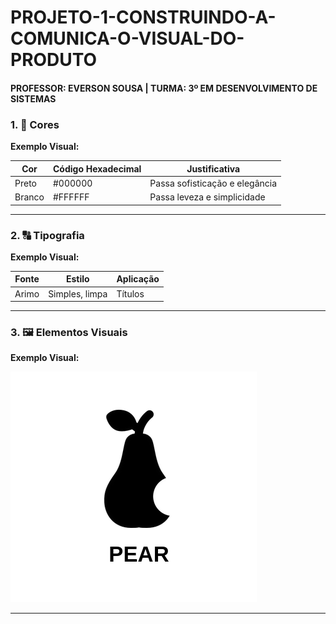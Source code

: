 # PROJETO-1-CONSTRUINDO-A-COMUNICA-O-VISUAL-DO-PRODUTO
 #### PROFESSOR: EVERSON SOUSA | TURMA: 3º EM DESENVOLVIMENTO DE SISTEMAS


### 1. 🎨 Cores


**Exemplo Visual:**

| Cor | Código Hexadecimal | Justificativa |
| --- | --- | --- |
| Preto | #000000 | Passa sofisticação e elegância |
| Branco | #FFFFFF | Passa leveza e simplicidade |

---

### 2. 🔠 Tipografia

**Exemplo Visual:**

| Fonte | Estilo | Aplicação |
| --- | --- | --- |
| Arimo | Simples, limpa | Títulos |

---

### 3. 🖼️ Elementos Visuais

**Exemplo Visual:**

<img src="./image.png">

---
